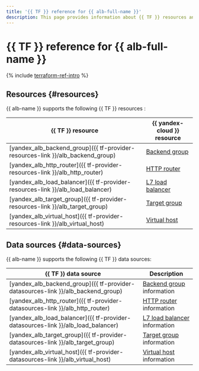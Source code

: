 ```yaml
---
title: '{{ TF }} reference for {{ alb-full-name }}'
description: This page provides information about {{ TF }} resources and data sources supported by {{ alb-name }}.
---
```


# {{ TF }} reference for {{ alb-full-name }}

{% include [terraform-ref-intro](../_includes/terraform-ref-intro.md) %}

## Resources {#resources}

{{ alb-name }} supports the following {{ TF }} resources :

| **{{ TF }} resource** | **{{ yandex-cloud }} resource** |
| --- | --- |
| [yandex_alb_backend_group]({{ tf-provider-resources-link }}/alb_backend_group) | [Backend group](./concepts/backend-group.md) |
| [yandex_alb_http_router]({{ tf-provider-resources-link }}/alb_http_router) | [HTTP router](./concepts/http-router.md) |
| [yandex_alb_load_balancer]({{ tf-provider-resources-link }}/alb_load_balancer) | [L7 load balancer](./concepts/application-load-balancer.md) |
| [yandex_alb_target_group]({{ tf-provider-resources-link }}/alb_target_group) | [Target group](./concepts/target-group.md) |
| [yandex_alb_virtual_host]({{ tf-provider-resources-link }}/alb_virtual_host) | [Virtual host](./concepts/http-router.md#virtual-host) |

## Data sources {#data-sources}

{{ alb-name }} supports the following {{ TF }} data sources:

| **{{ TF }} data source** | **Description** |
| --- | --- |
| [yandex_alb_backend_group]({{ tf-provider-datasources-link }}/alb_backend_group) | [Backend group](./concepts/backend-group.md) information |
| [yandex_alb_http_router]({{ tf-provider-datasources-link }}/alb_http_router) | [HTTP router](./concepts/http-router.md) information |
| [yandex_alb_load_balancer]({{ tf-provider-datasources-link }}/alb_load_balancer) | [L7 load balancer](./concepts/application-load-balancer.md) information |
| [yandex_alb_target_group]({{ tf-provider-datasources-link }}/alb_target_group) | [Target group](./concepts/target-group.md) information |
| [yandex_alb_virtual_host]({{ tf-provider-datasources-link }}/alb_virtual_host) | [Virtual host](./concepts/http-router.md#virtual-host) information |